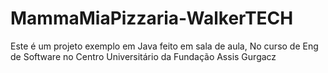 # MammaMiaPizzaria-WalkerTECH
Este é um projeto exemplo em Java feito em sala de aula, No curso de Eng de Software no Centro Universitário da Fundação Assis Gurgacz
